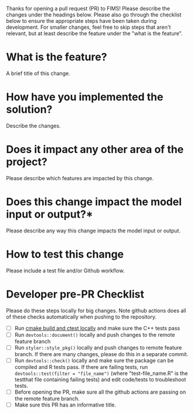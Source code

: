 Thanks for opening a pull request (PR) to FIMS! Please describe the changes under the headings below. Please also go through the checklist below to ensure the appropriate steps have been taken during development. For smaller changes, feel free to skip steps that aren't relevant, but at least describe the feature under the "what is the feature".

# What is the feature?
A brief title of this change.

# How have you implemented the solution?
Describe the changes.

# Does it impact any other area of the project?
Please describe which features are impacted by this change.

# Does this change impact the model input or output?*
Please describe any way this change impacts the model input or output.

# How to test this change
Please include a test file and/or Github workflow.

# Developer pre-PR Checklist

Please do these steps locally for big changes. Note github actions does all of these checks automatically when pushing to the repository.

- [ ] Run [cmake build and ctest locally](https://noaa-fims.github.io/collaborative_workflow/testing.html#c-unit-testing-and-benchmarking) and make sure the C++ tests pass
- [ ] Run `devtools::document()` locally and push changes to the remote feature branch
- [ ] Run `styler::style_pkg()` locally and push changes to remote feature branch. If there are many changes, please do this in a separate commit.
- [ ] Run `devtools::check()` locally and make sure the package can be compiled and R tests pass. If there are failing tests, run `devtools::test(filter = "file_name")` (where "test-file_name.R" is the testthat file containing failing tests) and edit code/tests to troubleshoot tests.
- [ ] Before opening the PR, make sure all the github actions are passing on the remote feature branch.
- [ ] Make sure this PR has an informative title.

